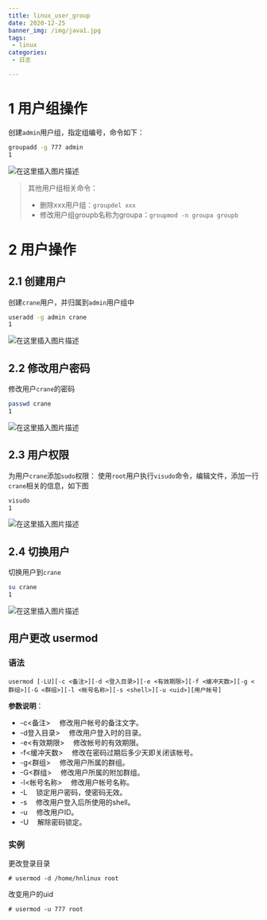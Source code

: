```yaml
---
title: linux_user_group
date: 2020-12-25
banner_img: /img/java1.jpg
tags: 
 - linux
categories:
 - 日志

---
```


# 1 用户组操作

创建`admin`用户组，指定组编号，命令如下：

```bash
groupadd -g 777 admin
1
```

![在这里插入图片描述](https://img-blog.csdnimg.cn/20200623220944164.png)

> 其他用户组相关命令：
>
> - 删除xxx用户组：`groupdel xxx`
> - 修改用户组groupb名称为groupa：`groupmod -n groupa groupb`

# 2 用户操作

## 2.1 创建用户

创建`crane`用户，并归属到`admin`用户组中

```bash
useradd -g admin crane
1
```

![在这里插入图片描述](https://img-blog.csdnimg.cn/2020062322143654.png)

## 2.2 修改用户密码

修改用户`crane`的密码

```bash
passwd crane
1
```

![在这里插入图片描述](https://img-blog.csdnimg.cn/20200623221658719.png)

## 2.3 用户权限

为用户`crane`添加`sudo`权限：
使用`root`用户执行`visudo`命令，编辑文件，添加一行`crane`相关的信息，如下图

```bash
visudo
1
```

![在这里插入图片描述](https://img-blog.csdnimg.cn/20200623222751147.png)

## 2.4 切换用户

切换用户到`crane`

```bash
su crane
1
```

![在这里插入图片描述](https://img-blog.csdnimg.cn/20200623221911376.png)

## 用户更改 usermod

### 语法

```
usermod [-LU][-c <备注>][-d <登入目录>][-e <有效期限>][-f <缓冲天数>][-g <群组>][-G <群组>][-l <帐号名称>][-s <shell>][-u <uid>][用户帐号]
```

**参数说明**：

- -c<备注> 　修改用户帐号的备注文字。
- -d登入目录> 　修改用户登入时的目录。
- -e<有效期限> 　修改帐号的有效期限。
- -f<缓冲天数> 　修改在密码过期后多少天即关闭该帐号。
- -g<群组> 　修改用户所属的群组。
- -G<群组> 　修改用户所属的附加群组。
- -l<帐号名称> 　修改用户帐号名称。
- -L 　锁定用户密码，使密码无效。
- -s<shell> 　修改用户登入后所使用的shell。
- -u<uid> 　修改用户ID。
- -U 　解除密码锁定。

### 实例

更改登录目录

```
# usermod -d /home/hnlinux root
```

改变用户的uid

```
# usermod -u 777 root
```

### 